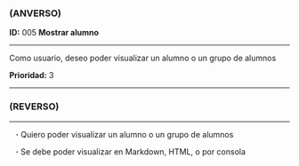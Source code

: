 ### (ANVERSO)

**ID:** 005 **Mostrar alumno**

---

Como usuario, deseo poder visualizar un alumno o un grupo de alumnos

**Prioridad:** 3

---

### (REVERSO)

---

&nbsp;&nbsp;&nbsp;**·** Quiero poder visualizar un alumno o un grupo de alumnos

&nbsp;&nbsp;&nbsp;**·** Se debe poder visualizar en Markdown, HTML, o por consola
